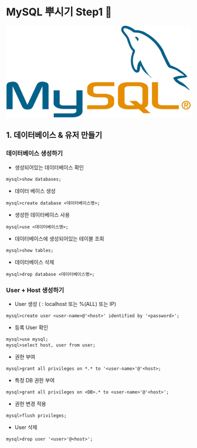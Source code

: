 # MySQL 뿌시기 Step1 🐧
<img src="./mysql.png" width="700px" height="250px" title="MySQL Title" alt="MySQL_Dolphin"></img>

## 1. 데이터베이스 & 유저 만들기

### 데이터베이스 생성하기
- 생성되어있는 데이터베이스 확인
```
mysql>show databases;
```
- 데이터 베이스 생성
```
mysql>create database <데이터베이스명>;
```
- 생성한 데이터베이스 사용
```
mysql>use <데이터베이스명>;
```
- 데이터베이스에 생성되어있는 테이블 조회
```
mysql>show tables;
```
- 데이터베이스 삭제
```
mysql>drop database <데이터베이스명>;
```

### User + Host 생성하기
- User 생성 (<host> : localhost 또는 %(ALL) 또는 IP)
```
mysql>create user <user-name>@'<host>' identified by '<password>';
```
- 등록 User 확인
```
mysql>use mysql;
mysql>select host, user from user;
```
- 권한 부여
```
mysql>grant all privileges on *.* to '<user-name>'@'<host>;
```
- 특정 DB 권한 부여
```
mysql>grant all privileges on <DB>.* to <user-name>'@'<host>';
```
- 권한 변경 적용
```
mysql>flush privileges;
```
- User 삭제
```
mysql>drop user '<user>'@<host>';
```